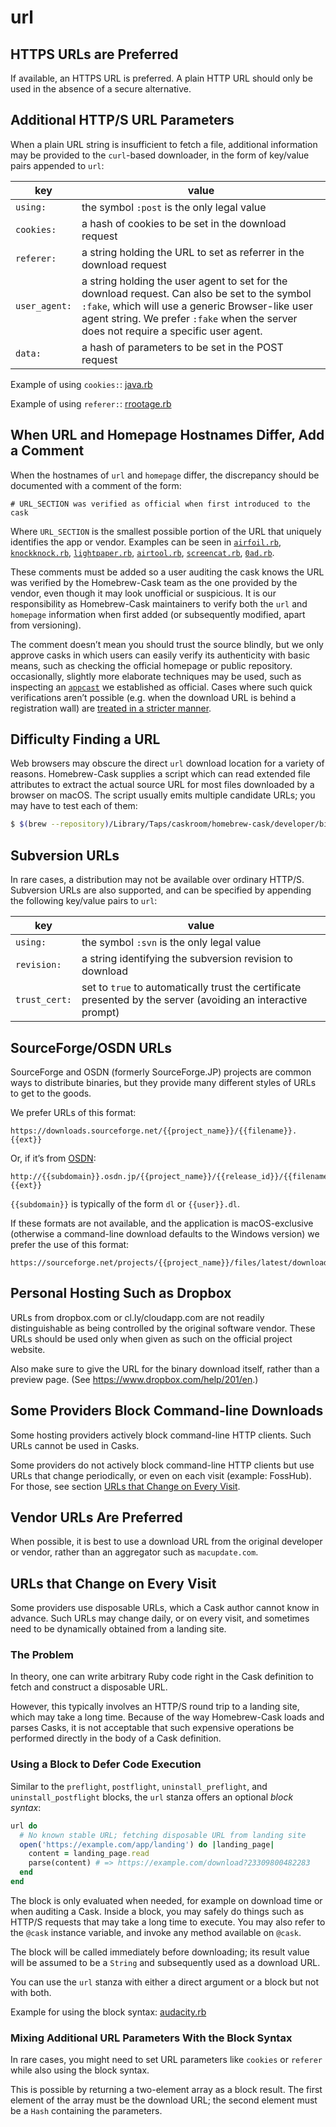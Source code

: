 # url

## HTTPS URLs are Preferred

If available, an HTTPS URL is preferred. A plain HTTP URL should only be used in the absence of a secure alternative.

## Additional HTTP/S URL Parameters

When a plain URL string is insufficient to fetch a file, additional information may be provided to the `curl`-based downloader, in the form of key/value pairs appended to `url`:

| key                | value       |
| ------------------ | ----------- |
| `using:`           | the symbol `:post` is the only legal value
| `cookies:`         | a hash of cookies to be set in the download request
| `referer:`         | a string holding the URL to set as referrer in the download request
| `user_agent:`      | a string holding the user agent to set for the download request. Can also be set to the symbol `:fake`, which will use a generic Browser-like user agent string. We prefer `:fake` when the server does not require a specific user agent.
| `data:`            | a hash of parameters to be set in the POST request

Example of using `cookies:`: [java.rb](https://github.com/caskroom/homebrew-cask/blob/472930df191d66747a57d5c96c0d00511d56e21b/Casks/java.rb#L5#L8)

Example of using `referer:`: [rrootage.rb](https://github.com/caskroom/homebrew-cask/blob/312ae841f1f1b2ec07f4d88b7dfdd7fbdf8d4f94/Casks/rrootage.rb#L5)

## When URL and Homepage Hostnames Differ, Add a Comment

When the hostnames of `url` and `homepage` differ, the discrepancy should be documented with a comment of the form:

```
# URL_SECTION was verified as official when first introduced to the cask
```

Where `URL_SECTION` is the smallest possible portion of the URL that uniquely identifies the app or vendor. Examples can be seen in [`airfoil.rb`](https://github.com/caskroom/homebrew-cask/blob/1666993ee93e2a43f00a4dfc3c727da7c0b5ada9/Casks/airfoil.rb#L5), [`knockknock.rb`](https://github.com/caskroom/homebrew-cask/blob/6645a6090d1cb8fc026f243a47048749b31c32bf/Casks/knockknock.rb#L5), [`lightpaper.rb`](https://github.com/caskroom/homebrew-cask/blob/7a75f4e84c01bf192bd55f251b96cf2c1e086281/Casks/lightpaper.rb#L5), [`airtool.rb`](https://github.com/caskroom/homebrew-cask/blob/355211a8a3ea54046ae45022bcf71980bd2d5432/Casks/airtool.rb#L5), [`screencat.rb`](https://github.com/caskroom/homebrew-cask/blob/5fc818752c30c156c00f79b04b66406189ab2f30/Casks/screencat.rb#L5), [`0ad.rb`](https://github.com/caskroom/homebrew-cask/blob/7a75f4e84c01bf192bd55f251b96cf2c1e086281/Casks/0ad.rb#L5).

These comments must be added so a user auditing the cask knows the URL was verified by the Homebrew-Cask team as the one provided by the vendor, even though it may look unofficial or suspicious. It is our responsibility as Homebrew-Cask maintainers to verify both the `url` and `homepage` information when first added (or subsequently modified, apart from versioning).

The comment doesn’t mean you should trust the source blindly, but we only approve casks in which users can easily verify its authenticity with basic means, such as checking the official homepage or public repository. occasionally, slightly more elaborate techniques may be used, such as inspecting an [`appcast`](appcast.md) we established as official. Cases where such quick verifications aren’t possible (e.g. when the download URL is behind a registration wall) are [treated in a stricter manner](../../development/adding-a-cask.md#unofficial-vendorless-and-walled-builds).

## Difficulty Finding a URL

Web browsers may obscure the direct `url` download location for a variety of reasons. Homebrew-Cask supplies a script which can read extended file attributes to extract the actual source URL for most files downloaded by a browser on macOS. The script usually emits multiple candidate URLs; you may have to test each of them:

```bash
$ $(brew --repository)/Library/Taps/caskroom/homebrew-cask/developer/bin/list_url_attributes_on_file <file>
```

## Subversion URLs

In rare cases, a distribution may not be available over ordinary HTTP/S. Subversion URLs are also supported, and can be specified by appending the following key/value pairs to `url`:

| key                | value       |
| ------------------ | ----------- |
| `using:`           | the symbol `:svn` is the only legal value
| `revision:`        | a string identifying the subversion revision to download
| `trust_cert:`      | set to `true` to automatically trust the certificate presented by the server (avoiding an interactive prompt)

## SourceForge/OSDN URLs

SourceForge and OSDN (formerly SourceForge.JP) projects are common ways to distribute binaries, but they provide many different styles of URLs to get to the goods.

We prefer URLs of this format:

```
https://downloads.sourceforge.net/{{project_name}}/{{filename}}.{{ext}}
```

Or, if it’s from [OSDN](https://osdn.jp/):

```
http://{{subdomain}}.osdn.jp/{{project_name}}/{{release_id}}/{{filename}}.{{ext}}
```

`{{subdomain}}` is typically of the form `dl` or `{{user}}.dl`.

If these formats are not available, and the application is macOS-exclusive (otherwise a command-line download defaults to the Windows version) we prefer the use of this format:

```
https://sourceforge.net/projects/{{project_name}}/files/latest/download
```

## Personal Hosting Such as Dropbox

URLs from dropbox.com or cl.ly/cloudapp.com are not readily distinguishable as being controlled by the original software vendor. These URLs should be used only when given as such on the official project website.

Also make sure to give the URL for the binary download itself, rather than a preview page. (See <https://www.dropbox.com/help/201/en>.)

## Some Providers Block Command-line Downloads

Some hosting providers actively block command-line HTTP clients. Such URLs cannot be used in Casks.

Some providers do not actively block command-line HTTP clients but use URLs that change periodically, or even on each visit (example: FossHub). For those, see section [URLs that Change on Every Visit](#urls-that-change-on-every-visit).

## Vendor URLs Are Preferred

When possible, it is best to use a download URL from the original developer or vendor, rather than an aggregator such as `macupdate.com`.

## URLs that Change on Every Visit

Some providers use disposable URLs, which a Cask author cannot know in advance. Such URLs may change daily, or on every visit, and sometimes need to be dynamically obtained from a landing site.

### The Problem

In theory, one can write arbitrary Ruby code right in the Cask definition to fetch and construct a disposable URL.

However, this typically involves an HTTP/S round trip to a landing site, which may take a long time. Because of the way Homebrew-Cask loads and parses Casks, it is not acceptable that such expensive operations be performed directly in the body of a Cask definition.

### Using a Block to Defer Code Execution

Similar to the `preflight`, `postflight`, `uninstall_preflight`, and `uninstall_postflight` blocks, the `url` stanza offers an optional _block syntax_:

```rb
url do
  # No known stable URL; fetching disposable URL from landing site
  open('https://example.com/app/landing') do |landing_page|
    content = landing_page.read
    parse(content) # => https://example.com/download?23309800482283
  end
end
```

The block is only evaluated when needed, for example on download time or when auditing a Cask.
Inside a block, you may safely do things such as HTTP/S requests that may take a long time to execute. You may also refer to the `@cask` instance variable, and invoke any method available on `@cask`.

The block will be called immediately before downloading; its result value will be assumed to be a `String` and subsequently used as a download URL.

You can use the `url` stanza with either a direct argument or a block but not with both.

Example for using the block syntax: [audacity.rb](https://github.com/caskroom/homebrew-cask/blob/c389d9ccbb46d30b6ac1cbdbadf49591ca8ff6cd/Casks/audacity.rb#L5-L15)

### Mixing Additional URL Parameters With the Block Syntax

In rare cases, you might need to set URL parameters like `cookies` or `referer` while also using the block syntax.

This is possible by returning a two-element array as a block result. The first element of the array must be the download URL; the second element must be a `Hash` containing the parameters.
